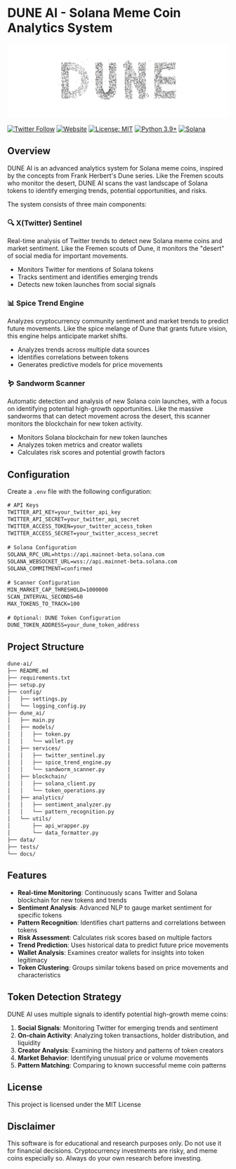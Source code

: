 # DUNE AI - Solana Meme Coin Analytics System

![DUNE AI Banner](/dune.png)

[![Twitter Follow](https://img.shields.io/twitter/follow/X?style=social)]()
[![Website](https://img.shields.io/website?up_message=online&url=https://)]()
[![License: MIT](https://img.shields.io/badge/License-MIT-yellow.svg)](https://opensource.org/licenses/MIT)
[![Python 3.9+](https://img.shields.io/badge/python-3.9+-blue.svg)](https://www.python.org/downloads/)
[![Solana](https://img.shields.io/badge/Solana-Compatible-blueviolet)](https://solana.com)

## Overview

DUNE AI is an advanced analytics system for Solana meme coins, inspired by the concepts from Frank Herbert's Dune series. Like the Fremen scouts who monitor the desert, DUNE AI scans the vast landscape of Solana tokens to identify emerging trends, potential opportunities, and risks.

The system consists of three main components:

### 🔍 X(Twitter) Sentinel

Real-time analysis of Twitter trends to detect new Solana meme coins and market sentiment. Like the Fremen scouts of Dune, it monitors the "desert" of social media for important movements.

- Monitors Twitter for mentions of Solana tokens
- Tracks sentiment and identifies emerging trends
- Detects new token launches from social signals

### 📊 Spice Trend Engine

Analyzes cryptocurrency community sentiment and market trends to predict future movements. Like the spice melange of Dune that grants future vision, this engine helps anticipate market shifts.

- Analyzes trends across multiple data sources
- Identifies correlations between tokens
- Generates predictive models for price movements

### 🪱 Sandworm Scanner

Automatic detection and analysis of new Solana coin launches, with a focus on identifying potential high-growth opportunities. Like the massive sandworms that can detect movement across the desert, this scanner monitors the blockchain for new token activity.

- Monitors Solana blockchain for new token launches
- Analyzes token metrics and creator wallets
- Calculates risk scores and potential growth factors


## Configuration

Create a `.env` file with the following configuration:

```
# API Keys
TWITTER_API_KEY=your_twitter_api_key
TWITTER_API_SECRET=your_twitter_api_secret
TWITTER_ACCESS_TOKEN=your_twitter_access_token
TWITTER_ACCESS_SECRET=your_twitter_access_secret

# Solana Configuration
SOLANA_RPC_URL=https://api.mainnet-beta.solana.com
SOLANA_WEBSOCKET_URL=wss://api.mainnet-beta.solana.com
SOLANA_COMMITMENT=confirmed

# Scanner Configuration
MIN_MARKET_CAP_THRESHOLD=1000000
SCAN_INTERVAL_SECONDS=60
MAX_TOKENS_TO_TRACK=100

# Optional: DUNE Token Configuration
DUNE_TOKEN_ADDRESS=your_dune_token_address
```



## Project Structure

```
dune-ai/
├── README.md
├── requirements.txt
├── setup.py
├── config/
│   ├── settings.py
│   └── logging_config.py
├── dune_ai/
│   ├── main.py
│   ├── models/
│   │   ├── token.py
│   │   └── wallet.py
│   ├── services/
│   │   ├── twitter_sentinel.py
│   │   ├── spice_trend_engine.py
│   │   └── sandworm_scanner.py
│   ├── blockchain/
│   │   ├── solana_client.py
│   │   └── token_operations.py
│   ├── analytics/
│   │   ├── sentiment_analyzer.py
│   │   └── pattern_recognition.py
│   └── utils/
│       ├── api_wrapper.py
│       └── data_formatter.py
├── data/
├── tests/
└── docs/
```

## Features

- **Real-time Monitoring**: Continuously scans Twitter and Solana blockchain for new tokens and trends
- **Sentiment Analysis**: Advanced NLP to gauge market sentiment for specific tokens
- **Pattern Recognition**: Identifies chart patterns and correlations between tokens
- **Risk Assessment**: Calculates risk scores based on multiple factors
- **Trend Prediction**: Uses historical data to predict future price movements
- **Wallet Analysis**: Examines creator wallets for insights into token legitimacy
- **Token Clustering**: Groups similar tokens based on price movements and characteristics

## Token Detection Strategy

DUNE AI uses multiple signals to identify potential high-growth meme coins:

1. **Social Signals**: Monitoring Twitter for emerging trends and sentiment
2. **On-chain Activity**: Analyzing token transactions, holder distribution, and liquidity
3. **Creator Analysis**: Examining the history and patterns of token creators
4. **Market Behavior**: Identifying unusual price or volume movements
5. **Pattern Matching**: Comparing to known successful meme coin patterns



## License

This project is licensed under the MIT License

## Disclaimer

This software is for educational and research purposes only. Do not use it for financial decisions. Cryptocurrency investments are risky, and meme coins especially so. Always do your own research before investing.